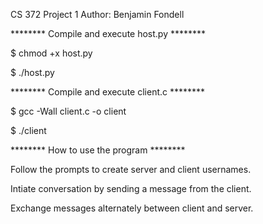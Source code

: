 
CS 372
Project 1 
Author: Benjamin Fondell

******** Compile and execute host.py ********

$ chmod +x host.py

$ ./host.py <server port>

******** Compile and execute client.c ********

$ gcc -Wall client.c -o client

$ ./client <server ip> <server port>

******** How to use the program ********

Follow the prompts to create server and client usernames.

Intiate conversation by sending a message from the client.

Exchange messages alternately between client and server.
